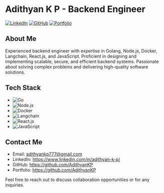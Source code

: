 # Adithyan K P - Backend Engineer

[![LinkedIn](https://img.shields.io/badge/-LinkedIn-0077B5?style=flat&logo=linkedin&logoColor=white)](https://www.linkedin.com/in/adithyan-k-p/)
[![GitHub](https://img.shields.io/badge/-GitHub-181717?style=flat&logo=github&logoColor=white)](https://github.com/AdithyanKP)
[![Portfolio](https://img.shields.io/badge/-Portfolio-000000?style=flat&logoColor=white)](https://adithyankp.netlify.app/)

## About Me

Experienced backend engineer with expertise in Golang, Node.js, Docker, Langchain, React.js, and JavaScript. Proficient in designing and implementing scalable, secure, and efficient backend systems. Passionate about solving complex problems and delivering high-quality software solutions.

## Tech Stack

- ![Go](https://img.shields.io/badge/-Go-00ADD8?style=flat&logo=go&logoColor=white)
- ![Node.js](https://img.shields.io/badge/-Node.js-43853D?style=flat&logo=node.js&logoColor=white)
- ![Docker](https://img.shields.io/badge/-Docker-2496ED?style=flat&logo=docker&logoColor=white)
- ![Langchain](https://img.shields.io/badge/-Langchain-121D33?style=flat&logoColor=white)
- ![React.js](https://img.shields.io/badge/-React.js-61DAFB?style=flat&logo=react&logoColor=white)
- ![JavaScript](https://img.shields.io/badge/-JavaScript-F7DF1E?style=flat&logo=javascript&logoColor=black)

## Contact Me

- Email: adithyankp777@gmail.com
- LinkedIn: https://www.linkedin.com/in/adithyan-k-p/
- GitHub: https://github.com/AdithyanKP
- Portfolio: https://github.com/AdithyanKP

Feel free to reach out to discuss collaboration opportunities or for any inquiries.

